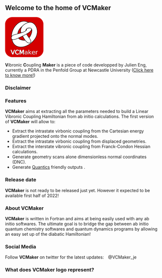 ## Welcome to the home of VCMaker
<img src="https://raw.githubusercontent.com/JulienEng/VCMaker/gh-pages/docs/assets/images/VCMaker.png" width=25% height=25%>

**V**ibronic **C**oupling **Maker** is a piece of code developped by Julien Eng, currently a PDRA in the Penfold Group at Newcastle University ([Click here to know more!](http://www.penfoldgroup.co.uk/))

### Disclaimer

### Features

**VCMaker** aims at extracting all the parameters needed to build a Linear Vibronic Coupling Hamiltonian from ab initio calculations.
The first version of **VCMaker** will allow to:
* Extract the intrastate virbonic coupling from the Cartesian energy gradient projected onto the normal modes.
* Extract the intrastate virbonic coupling from displaced geometries.
* Extract the interstate vibronic coupling from Franck-Condon Hessian calculations.
* Generate geometry scans alone dimensionless normal coordinates (DNC).
* Generate [Quantics](https://www2.chem.ucl.ac.uk/worthgrp/quantics/doc/) friendly outputs .

### Release date

**VCMaker** is not ready to be released just yet. However it expected to be available first half of 2022!

### About **VCMaker**

**VCMaker** is written in Fortran and aims at being easily used with any ab initio softwares. The ultimate goal is to bridge the gap between ab initio quantum chemistry softwares and quantum dynamics programs by allowing an easy set up of the diabatic Hamiltonian!

### Social Media

Follow **VCMaker** on twitter for the latest updates: <img src="https://raw.githubusercontent.com/JulienEng/VCMaker/gh-pages/docs/assets/images/twitter.png" width=2% height=2%>@VCMaker_je

### What does **VCMaker** logo represent?
